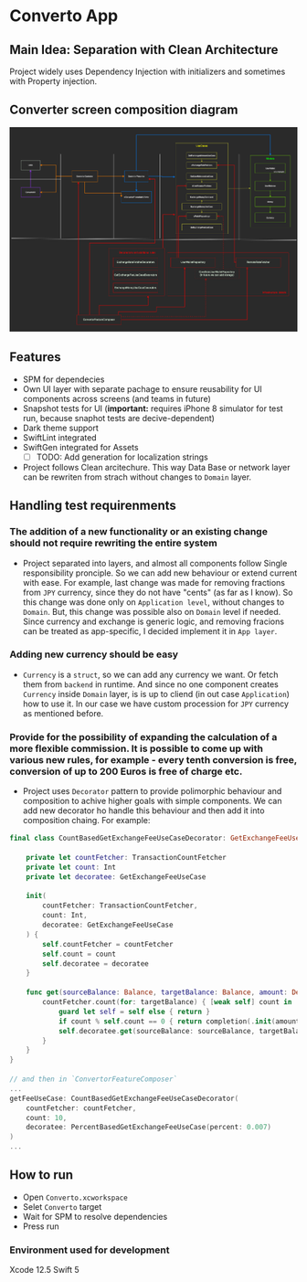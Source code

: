 # Converto App

##  Main Idea: Separation with Clean Architecture

Project widely uses Dependency Injection with initializers and sometimes with Property injection.

## Converter screen composition diagram

![](https://github.com/AlexOleynyk/Converto/blob/master/ReadmeResources/Converto.png)

## Features

- SPM for dependecies
- Own UI layer with separate pachage to ensure reusability for UI components across screens (and teams in future)
- Snapshot tests for UI (**important:** requires iPhone 8 simulator for test run, because snaphot tests are decive-dependent)
- Dark theme support
- SwiftLint integrated
- SwiftGen integrated for Assets 
    - [ ] TODO: Add generation for localization strings
- Project follows Clean arcitechure. This way Data Base or network layer can be rewriten from strach without changes to `Domain` layer. 

## Handling test requirenments

### The addition of a new functionality or an existing change should not require rewriting the entire system

- Project separated into layers, and almost all components follow Single responsibility pronciple. So we can add new behaviour or extend current with ease. For example, last change was made for removing fractions from `JPY` currency, since they do not have "cents" (as far as I know). So this change was done only on `Application level`, without changes to `Domain`. But, this change was possible also on `Domain` level if needed. Since currency and exchange is generic logic, and removing fracions can be treated as app-specific, I decided implement it in `App layer`. 

### Adding new currency should be easy

- `Currency` is a `struct`, so we can add any currency we want. Or fetch them from `backend` in runtime. And since no one component creates `Currency` inside `Domain` layer, is is up to cliend (in out case `Application`) how to use it.  In our case we have custom procession for `JPY` currency as mentioned before. 

### Provide for the possibility of expanding the calculation of a more flexible commission. It is possible to come up with various new rules, for example - every tenth conversion is free, conversion of up to 200 Euros is free of charge etc.

- Project uses `Decorator` pattern to provide polimorphic behaviour and composition to achive higher goals with simple components. We can add new decorator ho handle this behaviour and then add it into composition chaing. For example: 

```swift
final class CountBasedGetExchangeFeeUseCaseDecorator: GetExchangeFeeUseCase {

    private let countFetcher: TransactionCountFetcher
    private let count: Int
    private let decoratee: GetExchangeFeeUseCase

    init(
        countFetcher: TransactionCountFetcher,
        count: Int,
        decoratee: GetExchangeFeeUseCase
    ) {
        self.countFetcher = countFetcher
        self.count = count
        self.decoratee = decoratee
    }

    func get(sourceBalance: Balance, targetBalance: Balance, amount: Decimal, completion: @escaping (Money) -> Void) {
        countFetcher.count(for: targetBalance) { [weak self] count in
            guard let self = self else { return }
            if count % self.count == 0 { return completion(.init(amount: 0, currency: sourceBalance.money.currency)) }
            self.decoratee.get(sourceBalance: sourceBalance, targetBalance: targetBalance, amount: amount, completion: completion)
        }
    }
}

// and then in `ConvertorFeatureComposer`
...
getFeeUseCase: CountBasedGetExchangeFeeUseCaseDecorator(
    countFetcher: countFetcher,
    count: 10,
    decoratee: PercentBasedGetExchangeFeeUseCase(percent: 0.007)
)
...
```

## How to run 

- Open `Converto.xcworkspace`
- Selet `Converto` target
- Wait for SPM to resolve dependencies
- Press run 

### Environment used for development

Xcode 12.5
Swift 5
